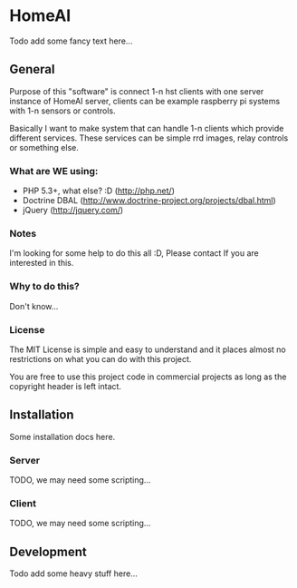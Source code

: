 HomeAI
======
Todo add some fancy text here...

General
-------
Purpose of this "software" is connect 1-n hst clients with one server instance of HomeAI server,
clients can be example raspberry pi systems with 1-n sensors or controls.

Basically I want to make system that can handle 1-n clients which provide different services.
These services can be simple rrd images, relay controls or something else.

### What are WE using:
- PHP 5.3+, what else? :D (http://php.net/)
- Doctrine DBAL (http://www.doctrine-project.org/projects/dbal.html)
- jQuery (http://jquery.com/)

### Notes
I'm looking for some help to do this all :D, Please contact If you are interested in this.

### Why to do this?
Don't know...

### License
The MIT License is simple and easy to understand and it places almost no restrictions on what you can do with this project.

You are free to use this project code in commercial projects as long as the copyright header is left intact.

Installation
---------------
Some installation docs here.
### Server
TODO, we may need some scripting...

### Client
TODO, we may need some scripting...

Development
-----------
Todo add some heavy stuff here...


